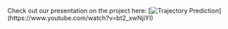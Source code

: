Check out our presentation on the project here: 
[![Trajectory Prediction](https://user-images.githubusercontent.com/25169662/234370063-21e4420b-7738-4656-a711-5856cfa56c28.png")](https://www.youtube.com/watch?v=bt2_xwNjiYI)
